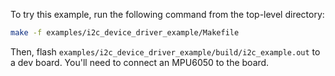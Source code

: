To try this example, run the following command from the top-level directory:
```bash
make -f examples/i2c_device_driver_example/Makefile
```

Then, flash `examples/i2c_device_driver_example/build/i2c_example.out` to a dev board. You'll need to connect an MPU6050 to the board.
